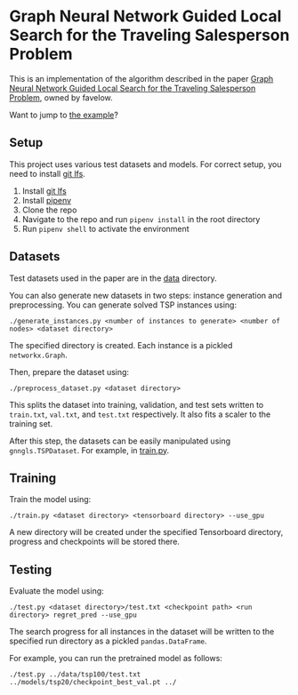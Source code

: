 # Graph Neural Network Guided Local Search for the Traveling Salesperson Problem

This is an implementation of the algorithm described in the paper [Graph Neural Network Guided Local Search for the Traveling Salesperson Problem](https://arxiv.org/abs/2110.05291), owned by favelow.

Want to jump to [the example](https://github.com/favelow/graph-neural-search-tsp#minimal-example)?

## Setup
This project uses various test datasets and models. For correct setup, you need to install [git lfs](https://git-lfs.github.com/).

1. Install [git lfs](https://git-lfs.github.com/)
2. Install [pipenv](https://pipenv.pypa.io)
3. Clone the repo
4. Navigate to the repo and run `pipenv install` in the root directory
5. Run `pipenv shell` to activate the environment

## Datasets
Test datasets used in the paper are in the [data](https://github.com/favelow/graph-neural-search-tsp/tree/master/data) directory.

You can also generate new datasets in two steps: instance generation and preprocessing. You can generate solved TSP instances using:
```
./generate_instances.py <number of instances to generate> <number of nodes> <dataset directory>
```
The specified directory is created. Each instance is a pickled `networkx.Graph`.

Then, prepare the dataset using:
```
./preprocess_dataset.py <dataset directory>
```
This splits the dataset into training, validation, and test sets written to `train.txt`, `val.txt`, and `test.txt` respectively. It also fits a scaler to the training set.

After this step, the datasets can be easily manipulated using `gnngls.TSPDataset`. For example, in [train.py](https://github.com/favelow/graph-neural-search-tsp/blob/master/scripts/train.py#L89).

## Training
Train the model using:
```
./train.py <dataset directory> <tensorboard directory> --use_gpu
```
A new directory will be created under the specified Tensorboard directory, progress and checkpoints will be stored there.

## Testing
Evaluate the model using:
```
./test.py <dataset directory>/test.txt <checkpoint path> <run directory> regret_pred --use_gpu
```
The search progress for all instances in the dataset will be written to the specified run directory as a pickled `pandas.DataFrame`.

For example, you can run the pretrained model as follows:
```
./test.py ../data/tsp100/test.txt ../models/tsp20/checkpoint_best_val.pt ../